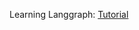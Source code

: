 Learning Langgraph: 
[Tutorial](https://youtube.com/playlist?list=PLfaIDFEXuae16n2TWUkKq5PgJ0w6Pkwtg&si=h_iF96tkzotsRTxH)
